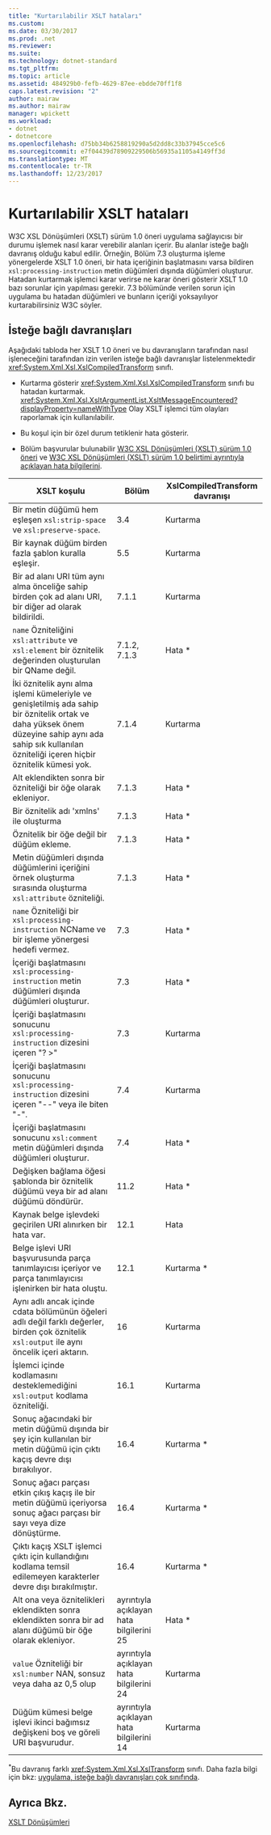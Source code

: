 ```yaml
---
title: "Kurtarılabilir XSLT hataları"
ms.custom: 
ms.date: 03/30/2017
ms.prod: .net
ms.reviewer: 
ms.suite: 
ms.technology: dotnet-standard
ms.tgt_pltfrm: 
ms.topic: article
ms.assetid: 484929b0-fefb-4629-87ee-ebdde70ff1f8
caps.latest.revision: "2"
author: mairaw
ms.author: mairaw
manager: wpickett
ms.workload:
- dotnet
- dotnetcore
ms.openlocfilehash: d75bb34b6258819290a5d2dd8c33b37945cce5c6
ms.sourcegitcommit: e7f04439d78909229506b56935a1105a4149ff3d
ms.translationtype: MT
ms.contentlocale: tr-TR
ms.lasthandoff: 12/23/2017
---
```

# <a name="recoverable-xslt-errors"></a>Kurtarılabilir XSLT hataları
W3C XSL Dönüşümleri (XSLT) sürüm 1.0 öneri uygulama sağlayıcısı bir durumu işlemek nasıl karar verebilir alanları içerir. Bu alanlar isteğe bağlı davranış olduğu kabul edilir. Örneğin, Bölüm 7.3 oluşturma işleme yönergelerde XSLT 1.0 öneri, bir hata içeriğinin başlatmasını varsa bildiren `xsl:processing-instruction` metin düğümleri dışında düğümleri oluşturur. Hatadan kurtarmak işlemci karar verirse ne karar öneri gösterir XSLT 1.0 bazı sorunlar için yapılması gerekir. 7.3 bölümünde verilen sorun için uygulama bu hatadan düğümleri ve bunların içeriği yoksayılıyor kurtarabilirsiniz W3C söyler.  
  
## <a name="discretionary-behaviors"></a>İsteğe bağlı davranışları  
 Aşağıdaki tabloda her XSLT 1.0 öneri ve bu davranışların tarafından nasıl işleneceğini tarafından izin verilen isteğe bağlı davranışlar listelenmektedir <xref:System.Xml.Xsl.XslCompiledTransform> sınıfı.  
  
-   Kurtarma gösterir <xref:System.Xml.Xsl.XslCompiledTransform> sınıfı bu hatadan kurtarmak. <xref:System.Xml.Xsl.XsltArgumentList.XsltMessageEncountered?displayProperty=nameWithType> Olay XSLT işlemci tüm olayları raporlamak için kullanılabilir.  
  
-   Bu koşul için bir özel durum tetiklenir hata gösterir.  
  
-   Bölüm başvurular bulunabilir [W3C XSL Dönüşümleri (XSLT) sürüm 1.0 öneri](http://go.microsoft.com/fwlink/?LinkId=49919) ve [W3C XSL Dönüşümleri (XSLT) sürüm 1.0 belirtimi ayrıntıyla açıklayan hata bilgilerini](http://go.microsoft.com/fwlink/?LinkId=49917).  
  
|XSLT koşulu|Bölüm|XslCompiledTransform davranışı|  
|--------------------|-------------|-----------------------------------|  
|Bir metin düğümü hem eşleşen `xsl:strip-space` ve `xsl:preserve-space`.|3.4|Kurtarma|  
|Bir kaynak düğüm birden fazla şablon kuralla eşleşir.|5.5|Kurtarma|  
|Bir ad alanı URI tüm aynı alma önceliğe sahip birden çok ad alanı URI, bir diğer ad olarak bildirildi.|7.1.1|Kurtarma|  
|`name` Özniteliğini `xsl:attribute` ve `xsl:element` bir öznitelik değerinden oluşturulan bir QName değil.|7.1.2, 7.1.3|Hata *|  
|İki öznitelik aynı alma işlemi kümeleriyle ve genişletilmiş ada sahip bir öznitelik ortak ve daha yüksek önem düzeyine sahip aynı ada sahip sık kullanılan özniteliği içeren hiçbir öznitelik kümesi yok.|7.1.4|Kurtarma|  
|Alt eklendikten sonra bir özniteliği bir öğe olarak ekleniyor.|7.1.3|Hata *|  
|Bir öznitelik adı 'xmlns' ile oluşturma|7.1.3|Hata *|  
|Öznitelik bir öğe değil bir düğüm ekleme.|7.1.3|Hata *|  
|Metin düğümleri dışında düğümlerini içeriğini örnek oluşturma sırasında oluşturma `xsl:attribute` özniteliği.|7.1.3|Hata *|  
|`name` Özniteliği bir `xsl:processing-instruction` NCName ve bir işleme yönergesi hedefi vermez.|7.3|Hata *|  
|İçeriği başlatmasını `xsl:processing-instruction` metin düğümleri dışında düğümleri oluşturur.|7.3|Hata *|  
|İçeriği başlatmasını sonucunu `xsl:processing-instruction` dizesini içeren "? >"|7.3|Kurtarma|  
|İçeriği başlatmasını sonucunu `xsl:processing-instruction` dizesini içeren "--" veya ile biten "-".|7.4|Kurtarma|  
|İçeriği başlatmasını sonucunu `xsl:comment` metin düğümleri dışında düğümleri oluşturur.|7.4|Hata *|  
|Değişken bağlama öğesi şablonda bir öznitelik düğümü veya bir ad alanı düğümü döndürür.|11.2|Hata *|  
|Kaynak belge işlevdeki geçirilen URI alınırken bir hata var.|12.1|Hata|  
|Belge işlevi URI başvurusunda parça tanımlayıcısı içeriyor ve parça tanımlayıcısı işlenirken bir hata oluştu.|12.1|Kurtarma *|  
|Aynı adlı ancak içinde cdata bölümünün öğeleri adlı değil farklı değerler, birden çok öznitelik `xsl:output` ile aynı öncelik içeri aktarın.|16|Kurtarma|  
|İşlemci içinde kodlamasını desteklemediğini `xsl:output` kodlama özniteliği.|16.1|Kurtarma|  
|Sonuç ağacındaki bir metin düğümü dışında bir şey için kullanılan bir metin düğümü için çıktı kaçış devre dışı bırakılıyor.|16.4|Kurtarma *|  
|Sonuç ağacı parçası etkin çıkış kaçış ile bir metin düğümü içeriyorsa sonuç ağacı parçası bir sayı veya dize dönüştürme.|16.4|Kurtarma *|  
|Çıktı kaçış XSLT işlemci çıktı için kullandığını kodlama temsil edilemeyen karakterler devre dışı bırakılmıştır.|16.4|Kurtarma *|  
|Alt ona veya öznitelikleri eklendikten sonra eklendikten sonra bir ad alanı düğümü bir öğe olarak ekleniyor.|ayrıntıyla açıklayan hata bilgilerini 25|Hata *|  
|`value` Özniteliği bir `xsl:number` NAN, sonsuz veya daha az 0,5 olup|ayrıntıyla açıklayan hata bilgilerini 24|Kurtarma|  
|Düğüm kümesi belge işlevi ikinci bağımsız değişkeni boş ve göreli URI başvurudur.|ayrıntıyla açıklayan hata bilgilerini 14|Kurtarma|  
  
 <sup>*</sup>Bu davranış farklı <xref:System.Xml.Xsl.XslTransform> sınıfı. Daha fazla bilgi için bkz: [uygulama, isteğe bağlı davranışları çok sınıfında](../../../../docs/standard/data/xml/implementation-of-discretionary-behaviors-in-the-xsltransform-class.md).  
  
## <a name="see-also"></a>Ayrıca Bkz.  
 [XSLT Dönüşümleri](../../../../docs/standard/data/xml/xslt-transformations.md)
